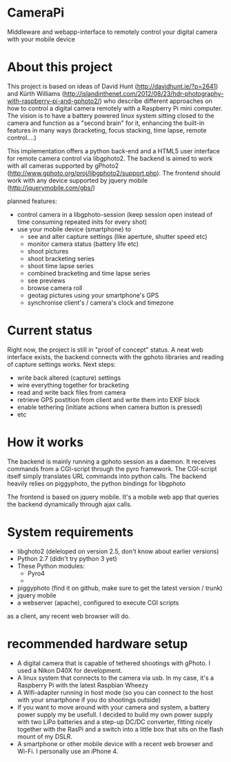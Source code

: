 CameraPi
========

Middleware and webapp-interface to remotely control your digital camera with your mobile device

About this project
==================

This project is based on ideas of David Hunt (http://davidhunt.ie/?p=2641) and Kürth Williams (http://islandinthenet.com/2012/08/23/hdr-photography-with-raspberry-pi-and-gphoto2/) who describe different approaches on how to control a digital camera remotely with a Raspberry Pi mini computer.
The vision is to have a battery powered linux system sitting closed to the camera and function as a "second brain" for it, enhancing the built-in features in many ways (bracketing, focus stacking, time lapse, remote control....)

This implementation offers a python back-end and a HTML5 user interface for remote camera control via libgphoto2. 
The backend is aimed to work with all cameras supported by gPhoto2 (http://www.gphoto.org/proj/libgphoto2/support.php). The frontend should work with any device supported by jquery mobile (http://jquerymobile.com/gbs/)

planned features:
- control camera in a libgphoto-session (keep session open instead of time consuming repeated inits for every shot)
- use your mobile device (smartphone) to
  - see and alter capture settings (like aperture, shutter speed etc)
  - monitor camera status (battery life etc)
  - shoot pictures
  - shoot bracketing series
  - shoot time lapse series
  - combined bracketing and time lapse series
  - see previews
  - browse camera roll
  - geotag pictures using your smartphone's GPS
  - synchronise client's / camera's clock and timezone
 
Current status
==============

Right now, the project is still in "proof of concept" status. A neat web interface exists, the backend connects with the gphoto libraries and reading of capture settings works.
Next steps:
- write back altered (capture) settings
- wire everything together for bracketing
- read and write back files from camera
- retrieve GPS postition from client and write them into EXIF block
- enable tethering (initiate actions when camera button is pressed)
- etc

How it works
============

The backend is mainly running a gphoto session as a daemon. It receives commands from a CGI-script through the pyro framework.
The CGI-script itself simply translates URL commands into python calls.
The backend heavily relies on piggyphoto, the python bindings for libgphoto

The frontend is based on jquery mobile. It's a mobile web app that queries the backend dynamically through ajax calls.

System requirements
===================

- libghoto2 (deleloped on version 2.5, don't know about earlier versions)
- Python 2.7 (didn't try python 3 yet)
- These Python modules:
  - Pyro4
  - <tbd>
- piggyphoto (find it on github, make sure to get the latest version / trunk)
- jquery mobile
- a webserver (apache), configured to execute CGI scripts

as a client, any recent web browser will do.

recommended hardware setup
==========================
- A digital camera that is capable of tethered shootings with gPhoto. I used a Nikon D40X for development.
- A linux system that connects to the camera via usb. In my case, it's a Raspberry Pi with the latest Raspbian Wheezy
- A Wifi-adapter running in host mode (so you can connect to the host with your smartphone if you do shootings outside)
- If you want to move around with your camera and system, a battery power supply my be usefull. I decided to build my own power supply with two LiPo batteries and a step-up DC/DC converter, fitting nicely together with the RasPi and a switch into a little box that sits on the flash mount of my DSLR.
- A smartphone or other mobile device with a recent web browser and Wi-Fi. I personally use an iPhone 4.
